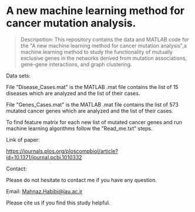 # A new  machine learning method for cancer mutation analysis.


> Descripotion: This repository contains the data and MATLAB code for the "A new machine learning method for cancer mutation analysis",a machine learning method to study the functionality of mutually exclusive genes in the networks derived from mutation associations, gene-gene interactions, and graph clustering.


Data sets:

File "Disease_Cases.mat" is the MATLAB .mat file contains the list of 15 diseases which are analyzed and the list of their cases.

File "Genes_Cases.mat" is the MATLAB .mat file contains the list of 573 mutated cancer genes which are analyzed and the list of their cases.

To find feature matrix for each new list of mutated cancer genes and run machine learning algorithms follow the "Read_me.txt" steps.


Link of paper: 

https://journals.plos.org/ploscompbiol/article?id=10.1371/journal.pcbi.1010332


Contact:

Please do not hesitate to contact me if you have any question.

Email: Mahnaz.Habibi@iau.ac.ir

Please cite us if you find this study helpful.
